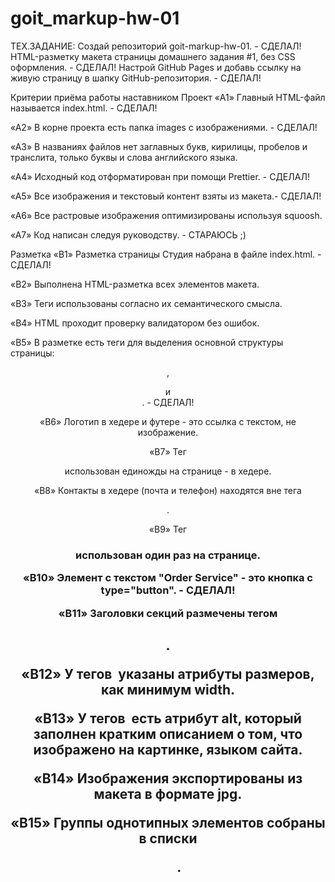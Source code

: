 # goit_markup-hw-01

ТЕХ.ЗАДАНИЕ: Создай репозиторий goit-markup-hw-01. - СДЕЛАЛ! HTML-разметку
макета страницы домашнего задания #1, без CSS оформления. - СДЕЛАЛ! Настрой
GitHub Pages и добавь ссылку на живую страницу в шапку GitHub-репозитория. -
СДЕЛАЛ!

Критерии приёма работы наставником Проект «A1» Главный HTML-файл называется
index.html. - СДЕЛАЛ!

«A2» В корне проекта есть папка images с изображениями. - СДЕЛАЛ!

«A3» В названиях файлов нет заглавных букв, кирилицы, пробелов и транслита,
только буквы и слова английского языка.

«A4» Исходный код отформатирован при помощи Prettier. - СДЕЛАЛ!

«A5» Все изображения и текстовый контент взяты из макета.- СДЕЛАЛ!

«A6» Все растровые изображения оптимизированы используя squoosh.

«A7» Код написан следуя руководству. - СТАРАЮСЬ ;)

Разметка «B1» Разметка страницы Студия набрана в файле index.html. - СДЕЛАЛ!

«B2» Выполнена HTML-разметка всех элементов макета.

«B3» Теги использованы согласно их семантического смысла.

«B4» HTML проходит проверку валидатором без ошибок.

«B5» В разметке есть теги для выделения основной структуры страницы: <header>,

<main> и <footer>. - СДЕЛАЛ!

«B6» Логотип в хедере и футере - это ссылка с текстом, не изображение.

«B7» Тег <nav> использован единожды на странице - в хедере.

«B8» Контакты в хедере (почта и телефон) находятся вне тега <nav>.

«B9» Тег <h1> использован один раз на странице.

«B10» Элемент с текстом "Order Service" - это кнопка с type="button". - СДЕЛАЛ!

«B11» Заголовки секций размечены тегом <h2>.

«B12» У тегов <img> указаны атрибуты размеров, как минимум width.

«B13» У тегов <img> есть атрибут alt, который заполнен кратким описанием о том,
что изображено на картинке, языком сайта.

«B14» Изображения экспортированы из макета в формате jpg.

«B15» Группы однотипных элементов собраны в списки <ul>.
